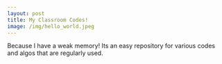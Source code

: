 ```yaml
---
layout: post
title: My Classroom Codes!
image: /img/hello_world.jpeg
---
```


Because I have a weak memory! Its an easy repository for various codes and algos that are regularly used.

